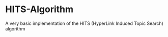 # HITS-Algorithm
A very basic implementation of the HITS (HyperLink Induced Topic Search) algorithm
